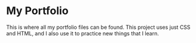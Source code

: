 # My Portfolio
This is where all my portfolio files can be found.
This project uses just CSS and HTML, and I also use it to practice new things that I learn.
